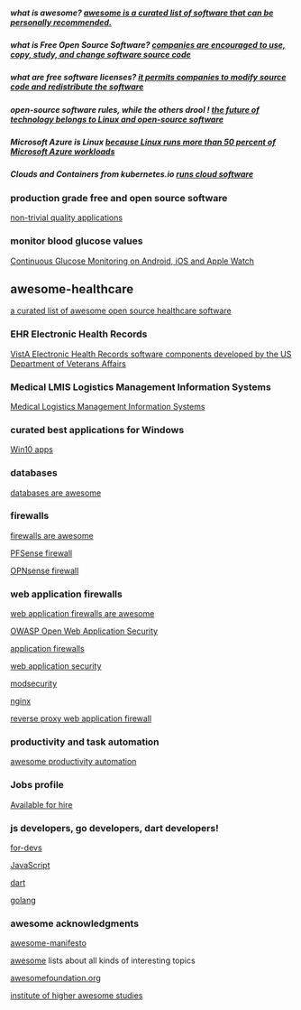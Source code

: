 <META NAME="ROBOTS" CONTENT="NOINDEX, NOFOLLOW">

##### what is awesome?  [awesome is a curated list of software that can be personally recommended.](https://github.com/sindresorhus/awesome/blob/master/awesome.md#only-awesome-is-awesome)

##### what is Free Open Source Software?  [companies are encouraged to use, copy, study, and change software source code](https://en.m.wikipedia.org/wiki/Free_and_open-source_software)

##### what are free software licenses?  [it permits companies to modify source code and redistribute the software](https://en.m.wikipedia.org/wiki/Free_software_license)

##### open-source software rules, while the others drool !  [the future of technology belongs to Linux and open-source software](https://www.zdnet.com/article/2019s-five-biggest-linux-and-open-source-stories/)

##### Microsoft Azure is Linux  [because Linux runs more than 50 percent of Microsoft Azure workloads](https://www.zdnet.com/article/microsoft-developer-reveals-linux-is-now-more-used-on-azure-than-windows-server/)

##### Clouds and Containers from kubernetes.io  [runs cloud software](https://kubernetes.io/)

### production grade free and open source software
[non-trivial quality applications](https://github.com/DataDaoDe/awesome-foss-apps#readme)

### monitor blood glucose values
[Continuous Glucose Monitoring on Android, iOS and Apple Watch](http://www.nightscout.info/)

## awesome-healthcare
[a curated list of awesome open source healthcare software](https://github.com/kakoni/awesome-healthcare/blob/master/README.md)

### EHR Electronic Health Records
[VistA Electronic Health Records software components developed by the US Department of Veterans Affairs](https://www.osehra.org/content/frequently-asked-questions-0)

### Medical LMIS Logistics Management Information Systems
[Medical Logistics Management Information Systems](https://openlmis.org/product/)

### curated best applications for Windows
[Win10 apps](https://github.com/Awesome-Windows/Awesome/blob/master/README.md)

### databases
[databases are awesome](https://github.com/numetriclabz/awesome-db#readme)

### firewalls

[firewalls are awesome](https://en.wikipedia.org/wiki/Firewall_(computing))

[PFSense firewall](https://en.wikipedia.org/wiki/PfSense)

[OPNsense firewall](https://en.wikipedia.org/wiki/OPNsense)

### web application firewalls

[web application firewalls are awesome](https://en.wikipedia.org/wiki/Web_application_firewall)

[OWASP Open Web Application Security](https://github.com/OWASP/CheatSheetSeries)

[application firewalls](https://en.wikipedia.org/wiki/Application_firewall)

[web application security](https://en.wikipedia.org/wiki/Web_application_security)

[modsecurity](https://github.com/SpiderLabs/ModSecurity#readme)

[nginx](https://github.com/nbs-system/naxsi#readme)

[reverse proxy web application firewall](https://github.com/p0pr0ck5/lua-resty-waf#readme)

### productivity and task automation
[awesome productivity automation](https://github.com/jyguyomarch/awesome-productivity#task-automation)

### Jobs profile
[Available for hire](http://bestawesomesoftware.org/security.txt)

### js developers, go developers, dart developers!
[for-devs](https://github.com/ripienaar/free-for-dev#readme)

[JavaScript](https://github.com/sorrycc/awesome-javascript#readme)

[dart](https://github.com/yissachar/awesome-dart#readme)

[golang](https://github.com/avelino/awesome-go#readme)

### awesome acknowledgments
[awesome-manifesto](https://github.com/sindresorhus/awesome/blob/master/awesome.md#the-awesome-manifesto)

[awesome](https://github.com/sindresorhus/awesome#contents) lists about all kinds of interesting topics

[awesomefoundation.org](https://www.awesomefoundation.org/en/about_us)

[institute of higher awesome studies](https://en.m.wikipedia.org/wiki/Awesome_Foundation)

